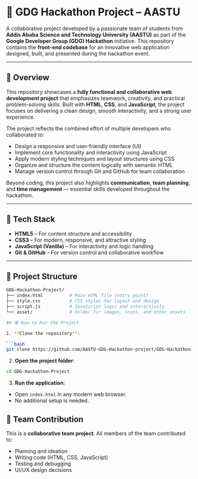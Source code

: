 # 🚀 GDG Hackathon Project – AASTU

A collaborative project developed by a passionate team of students from **Addis Ababa Science and Technology University (AASTU)** as part of the **Google Developer Group (GDG) Hackathon** initiative. This repository contains the **front-end codebase** for an innovative web application designed, built, and presented during the hackathon event.

---

## 📌 Overview

This repository showcases a **fully functional and collaborative web development project** that emphasizes teamwork, creativity, and practical problem-solving skills. Built with **HTML**, **CSS**, and **JavaScript**, the project focuses on delivering a clean design, smooth interactivity, and a strong user experience.

The project reflects the combined effort of multiple developers who collaborated to:

- Design a responsive and user-friendly interface (UI)  
- Implement core functionality and interactivity using JavaScript  
- Apply modern styling techniques and layout structures using CSS  
- Organize and structure the content logically with semantic HTML  
- Manage version control through Git and GitHub for team collaboration  

Beyond coding, this project also highlights **communication**, **team planning**, and **time management** — essential skills developed throughout the hackathon.

---

## 🧱 Tech Stack

- **HTML5** – For content structure and accessibility  
- **CSS3** – For modern, responsive, and attractive styling  
- **JavaScript (Vanilla)** – For interactivity and logic handling  
- **Git & GitHub** – For version control and collaborative workflow  

---

## 📁 Project Structure

```bash
GDG-Hackathon-Project/
├── index.html          # Main HTML file (entry point)
├── style.css           # CSS styles for layout and design
├── script.js           # JavaScript logic and interactivity
└── asset/              # Folder for images, icons, and other assets

## 🛠️ How to Run the Project

1. **Clone the repository**:

```bash
git clone https://github.com/AASTU-GDG-Hackathon-project/GDG-Hackathon-Project.git
```

2. **Open the project folder**:

```bash
cd GDG-Hackathon-Project
```

3. **Run the application**:

- Open `index.html` in any modern web browser.
- No additional setup is needed.

## 👥 Team Contribution

This is a **collaborative team project**. All members of the team contributed to:

- Planning and ideation  
- Writing code (HTML, CSS, JavaScript)  
- Testing and debugging  
- UI/UX design decisions
